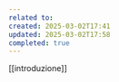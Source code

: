 ```yaml
---
related to: 
created: 2025-03-02T17:41
updated: 2025-03-02T17:58
completed: true
---
```

[[introduzione]]

